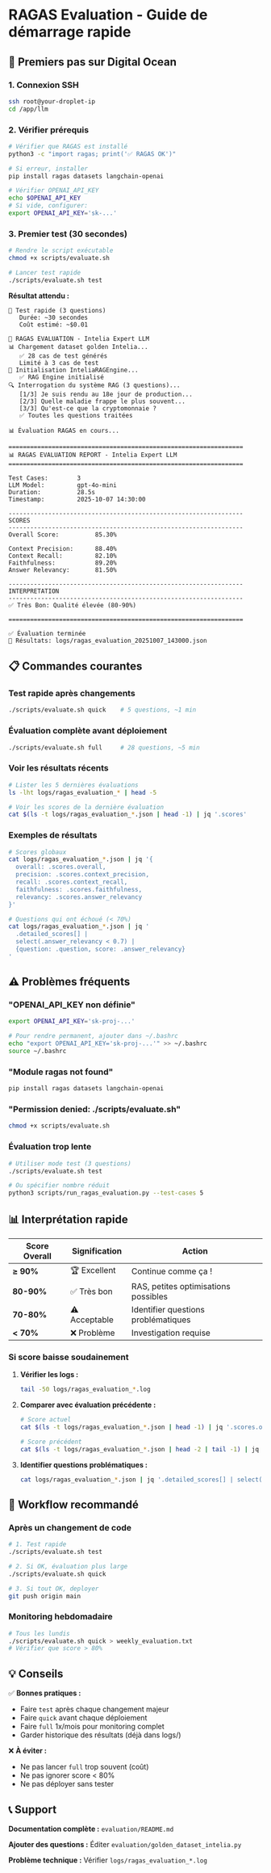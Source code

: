 # RAGAS Evaluation - Guide de démarrage rapide

## 🚀 Premiers pas sur Digital Ocean

### 1. Connexion SSH
```bash
ssh root@your-droplet-ip
cd /app/llm
```

### 2. Vérifier prérequis
```bash
# Vérifier que RAGAS est installé
python3 -c "import ragas; print('✅ RAGAS OK')"

# Si erreur, installer
pip install ragas datasets langchain-openai

# Vérifier OPENAI_API_KEY
echo $OPENAI_API_KEY
# Si vide, configurer:
export OPENAI_API_KEY='sk-...'
```

### 3. Premier test (30 secondes)
```bash
# Rendre le script exécutable
chmod +x scripts/evaluate.sh

# Lancer test rapide
./scripts/evaluate.sh test
```

**Résultat attendu :**
```
🧪 Test rapide (3 questions)
   Durée: ~30 secondes
   Coût estimé: ~$0.01

🚀 RAGAS EVALUATION - Intelia Expert LLM
📊 Chargement dataset golden Intelia...
   ✅ 28 cas de test générés
   Limité à 3 cas de test
🔧 Initialisation InteliaRAGEngine...
   ✅ RAG Engine initialisé
🔍 Interrogation du système RAG (3 questions)...
   [1/3] Je suis rendu au 18e jour de production...
   [2/3] Quelle maladie frappe le plus souvent...
   [3/3] Qu'est-ce que la cryptomonnaie ?
   ✅ Toutes les questions traitées

📊 Évaluation RAGAS en cours...

=================================================================
📊 RAGAS EVALUATION REPORT - Intelia Expert LLM
=================================================================

Test Cases:        3
LLM Model:         gpt-4o-mini
Duration:          28.5s
Timestamp:         2025-10-07 14:30:00

-----------------------------------------------------------------
SCORES
-----------------------------------------------------------------
Overall Score:          85.30%

Context Precision:      88.40%
Context Recall:         82.10%
Faithfulness:           89.20%
Answer Relevancy:       81.50%

-----------------------------------------------------------------
INTERPRETATION
-----------------------------------------------------------------
✅ Très Bon: Qualité élevée (80-90%)

=================================================================

✅ Évaluation terminée
📁 Résultats: logs/ragas_evaluation_20251007_143000.json
```

## 📋 Commandes courantes

### Test rapide après changements
```bash
./scripts/evaluate.sh quick    # 5 questions, ~1 min
```

### Évaluation complète avant déploiement
```bash
./scripts/evaluate.sh full     # 28 questions, ~5 min
```

### Voir les résultats récents
```bash
# Lister les 5 dernières évaluations
ls -lht logs/ragas_evaluation_* | head -5

# Voir les scores de la dernière évaluation
cat $(ls -t logs/ragas_evaluation_*.json | head -1) | jq '.scores'
```

### Exemples de résultats
```bash
# Scores globaux
cat logs/ragas_evaluation_*.json | jq '{
  overall: .scores.overall,
  precision: .scores.context_precision,
  recall: .scores.context_recall,
  faithfulness: .scores.faithfulness,
  relevancy: .scores.answer_relevancy
}'

# Questions qui ont échoué (< 70%)
cat logs/ragas_evaluation_*.json | jq '
  .detailed_scores[] |
  select(.answer_relevancy < 0.7) |
  {question: .question, score: .answer_relevancy}
'
```

## ⚠️ Problèmes fréquents

### "OPENAI_API_KEY non définie"
```bash
export OPENAI_API_KEY='sk-proj-...'

# Pour rendre permanent, ajouter dans ~/.bashrc
echo "export OPENAI_API_KEY='sk-proj-...'" >> ~/.bashrc
source ~/.bashrc
```

### "Module ragas not found"
```bash
pip install ragas datasets langchain-openai
```

### "Permission denied: ./scripts/evaluate.sh"
```bash
chmod +x scripts/evaluate.sh
```

### Évaluation trop lente
```bash
# Utiliser mode test (3 questions)
./scripts/evaluate.sh test

# Ou spécifier nombre réduit
python3 scripts/run_ragas_evaluation.py --test-cases 5
```

## 📊 Interprétation rapide

| Score Overall | Signification | Action |
|---------------|---------------|--------|
| **≥ 90%** | 🏆 Excellent | Continue comme ça ! |
| **80-90%** | ✅ Très bon | RAS, petites optimisations possibles |
| **70-80%** | ⚠️ Acceptable | Identifier questions problématiques |
| **< 70%** | ❌ Problème | Investigation requise |

### Si score baisse soudainement

1. **Vérifier les logs :**
   ```bash
   tail -50 logs/ragas_evaluation_*.log
   ```

2. **Comparer avec évaluation précédente :**
   ```bash
   # Score actuel
   cat $(ls -t logs/ragas_evaluation_*.json | head -1) | jq '.scores.overall'

   # Score précédent
   cat $(ls -t logs/ragas_evaluation_*.json | head -2 | tail -1) | jq '.scores.overall'
   ```

3. **Identifier questions problématiques :**
   ```bash
   cat logs/ragas_evaluation_*.json | jq '.detailed_scores[] | select(.answer_relevancy < 0.7)'
   ```

## 🔄 Workflow recommandé

### Après un changement de code
```bash
# 1. Test rapide
./scripts/evaluate.sh test

# 2. Si OK, évaluation plus large
./scripts/evaluate.sh quick

# 3. Si tout OK, deployer
git push origin main
```

### Monitoring hebdomadaire
```bash
# Tous les lundis
./scripts/evaluate.sh quick > weekly_evaluation.txt
# Vérifier que score > 80%
```

## 💡 Conseils

✅ **Bonnes pratiques :**
- Faire `test` après chaque changement majeur
- Faire `quick` avant chaque déploiement
- Faire `full` 1x/mois pour monitoring complet
- Garder historique des résultats (déjà dans logs/)

❌ **À éviter :**
- Ne pas lancer `full` trop souvent (coût)
- Ne pas ignorer score < 80%
- Ne pas déployer sans tester

## 📞 Support

**Documentation complète :** `evaluation/README.md`

**Ajouter des questions :** Éditer `evaluation/golden_dataset_intelia.py`

**Problème technique :** Vérifier `logs/ragas_evaluation_*.log`
